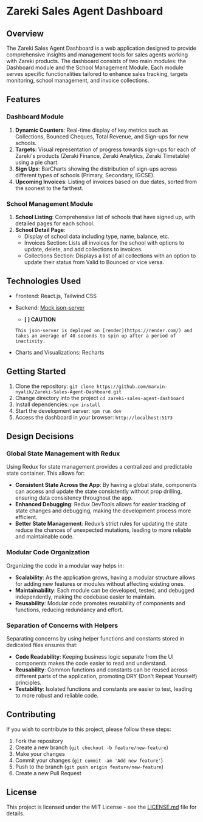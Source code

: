 # Zareki Sales Agent Dashboard

## Overview

The Zareki Sales Agent Dashboard is a web application designed to provide comprehensive insights and management tools for sales agents working with Zareki products. The dashboard consists of two main modules: the Dashboard module and the School Management Module. Each module serves specific functionalities tailored to enhance sales tracking, targets monitoring, school management, and invoice collections.

## Features

### Dashboard Module

1. **Dynamic Counters**: Real-time display of key metrics such as Collections, Bounced Cheques, Total Revenue, and Sign-ups for new schools.
2. **Targets**: Visual representation of progress towards sign-ups for each of Zareki's products (Zeraki Finance, Zeraki Analytics, Zeraki Timetable) using a pie chart.
3. **Sign Ups**: BarCharts showing the distribution of sign-ups across different types of schools (Primary, Secondary, IGCSE).
4. **Upcoming Invoices**: Listing of invoices based on due dates, sorted from the soonest to the farthest.

### School Management Module

1. **School Listing**: Comprehensive list of schools that have signed up, with detailed pages for each school.
2. **School Detail Page**:
   - Display of school data including type, name, balance, etc.
   - Invoices Section: Lists all invoices for the school with options to update, delete, and add collections to invoices.
   - Collections Section: Displays a list of all collections with an option to update their status from Valid to Bounced or vice versa.

## Technologies Used

- Frontend: React.js, Tailwind CSS
- Backend: [Mock json-server](https://mock-server-k755.onrender.com/)

  - **[ ] CAUTION**

   `This json-server is deployed on [render](https://render.com/) and takes an average of 40 seconds to spin up after a period of inactivity.`

- Charts and Visualizations: Recharts

## Getting Started

1. Clone the repository: `git clone https://github.com/marvin-nyalik/Zareki-Sales-Agent-Dashboard.git`
2. Change directory into the project `cd zareki-sales-agent-dashboard`
2. Install dependencies: `npm install`
3. Start the development server: `npm run dev`
4. Access the dashboard in your browser: `http://localhost:5173`

## Design Decisions

### Global State Management with Redux

Using Redux for state management provides a centralized and predictable state container. This allows for:

- **Consistent State Across the App**: By having a global state, components can access and update the state consistently without prop drilling, ensuring data consistency throughout the app.
- **Enhanced Debugging**: Redux DevTools allows for easier tracking of state changes and debugging, making the development process more efficient.
- **Better State Management**: Redux’s strict rules for updating the state reduce the chances of unexpected mutations, leading to more reliable and maintainable code.

### Modular Code Organization

Organizing the code in a modular way helps in:

- **Scalability**: As the application grows, having a modular structure allows for adding new features or modules without affecting existing ones.
- **Maintainability**: Each module can be developed, tested, and debugged independently, making the codebase easier to maintain.
- **Reusability**: Modular code promotes reusability of components and functions, reducing redundancy and effort.

### Separation of Concerns with Helpers

Separating concerns by using helper functions and constants stored in dedicated files ensures that:

- **Code Readability**: Keeping business logic separate from the UI components makes the code easier to read and understand.
- **Reusability**: Common functions and constants can be reused across different parts of the application, promoting DRY (Don't Repeat Yourself) principles.
- **Testability**: Isolated functions and constants are easier to test, leading to more robust and reliable code.

## Contributing

If you wish to contribute to this project, please follow these steps:

1. Fork the repository
2. Create a new branch (`git checkout -b feature/new-feature`)
3. Make your changes
4. Commit your changes (`git commit -am 'Add new feature'`)
5. Push to the branch (`git push origin feature/new-feature`)
6. Create a new Pull Request

## License

This project is licensed under the MIT License - see the [LICENSE.md](LICENSE.md) file for details.
